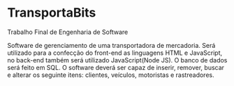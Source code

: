 # TransportaBits
Trabalho Final de Engenharia de Software

Software de gerenciamento de uma transportadora de mercadoria. Será utilizado para a confecção do front-end as linguagens HTML e JavaScript, no back-end também será utilizado JavaScript(Node JS). O banco de dados será feito em SQL. O software deverá ser capaz de inserir, remover, buscar e alterar os seguinte itens: clientes, veículos, motoristas e rastreadores.
